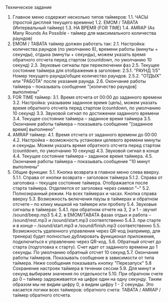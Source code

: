 Техническое задание

1. Главное меню содержит несколько типов таймеров:
    1.1. ЧАСЫ (простой дисплей текущего времени)
    1.2. EMOM / TABATA (Интервальный таймер)
    1.3. НА ВРЕМЯ (FOR TIME)
    1.4. AMRAP (As Many Rounds As Possible - таймер для максимального количества раундов)
2. EMOM / TABATA таймер должен работать так:
    2.1. Настройка: количества раундов (по умолчанию 8), времени работы (минуты + секунды), отдыха (минуты + секунды), можем указать время обратного отсчета перед стартом (countdown, по умолчанию 10 секунд)
    2.3. Звуковые сигналы при переключении фаз
    2.5. Текущее состояние таймера для отображения в заголовке:
        2.5.1. "РАУНД 1/5" Номер текущего раунда/общее количество раундов. 
        2.5.2. "ОТДЫХ" или "РАБОТА" после указания раунда.
    2.6. Окончание работы таймера – показывать сообщение "[количество раундов]  выполнены"
3. FOR TIME таймер:
    3.1. Время отсчета от 00:00 до заданного времени
    3.2. Настройка: указываем заданное время (цель), можем указать время обратного отсчета перед стартом (countdown, по умолчанию 10 секунд)
    3.3. Звуковой сигнал по достижении заданного времени
    3.4. Текущее состояние таймера – заданное время таймера
    3.5. Окончание работы таймера – показывать сообщение "[заданное время] выполнено"
4. AMRAP таймер:
    4.1. Время отсчета от заданного времени до 00:00
    4.2. Настройка – возможность установки целевого времени минуты и секунды. Можем указать время обратного отсчета перед стартом (countdown, по умолчанию 10 секунд)
    4.3. Звуковой сигнал в конце 
    4.4. Текущее состояние таймера – заданное время таймера.
    4.5. Окончание работы таймера – показывать сообщение "10 минут выполнены"
5. Общие функции:
    5.1. Кнопка возврата в главное меню слева вверху. 
        5.1.1. Справа от кнопки возврата – заголовок таймера 
        5.1.2. Справа от заголовка – текущее состояние таймера. Отображается после старта таймера. Отделяется от заголовка через символ "–"
    5.2. Полноэкранный режим. На всех таймерах и часах. Кнопка справа вверху
    5.3. Возможность включения паузы в таймерах и обратном отсчете – по клику мышкой на таймере или пробелу
    5.4. Звуковые сигналы в таймерах:
        5.4.1. при обратном отчете на 3, 2 и 1 - звучит /sound/beep.mp3
        5.4.2. в EMOM/TABATA фазах отдых и работа – /sound/rest.mp3 и /sound/start.mp3 соответственно
        5.4.3. при старте и в конце – /sound/start.mp3 и /sound/finish.mp3 соответственно
    5.5. Возможность удаленного управления через QR-код (например, для тренера) будет полностью дублировать функционал приложения, подключиться к управлению через QR-код.
    5.6. Обратный отсчет до старта (подготовка к старту). Счет идет от заданного времени до 1 секунды. По умолчанию обратный отсчет 10 секунд
    5.7. Окончание работы таймеров. Показывать сообщение в зависимости от типа таймера. Ниже сообщения показывать кнопку "Перезапуск"
    5.8 Сохранение настроек таймера в течении сессии
    5.9. Для минут и секунд выбираем значения по отдельности
    5.10. При обратном счете до 0 – таймер задерживается на цифре один на одну секунду. Таким образом мы не видим цифру 0, а видим цифру 1 - 2 секунды. Это касается логики всех таймеров: обратного счета: TABATA / AMRAP / таймер обратного отсчета. 
    
